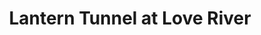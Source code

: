 ---
image_path: /images/photography/K-03.jpg
title: Lantern Tunnel at Love River
caption: In the days of celebration after Lunar New Year, the city of Kaosiung assembled many student-made lanterns into a pedestrian friendly tunnel next to Love River
order: 15
---
